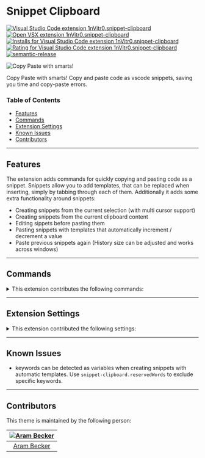# Snippet Clipboard

[![Visual Studio Code extension 1nVitr0.snippet-clipboard](https://img.shields.io/visual-studio-marketplace/v/1nVitr0.snippet-clipboard?logo=visualstudiocode)](https://marketplace.visualstudio.com/items?itemName=1nVitr0.snippet-clipboard)
[![Open VSX extension 1nVitr0.snippet-clipboard](https://img.shields.io/open-vsx/v/1nVitr0/snippet-clipboard)](https://open-vsx.org/extension/1nVitr0/snippet-clipboard)
[![Installs for Visual Studio Code extension 1nVitr0.snippet-clipboard](https://img.shields.io/visual-studio-marketplace/i/1nVitr0.snippet-clipboard?logo=visualstudiocode)](https://marketplace.visualstudio.com/items?itemName=1nVitr0.snippet-clipboard)
[![Rating for Visual Studio Code extension 1nVitr0.snippet-clipboard](https://img.shields.io/visual-studio-marketplace/r/1nVitr0.snippet-clipboard?logo=visualstudiocode)](https://marketplace.visualstudio.com/items?itemName=1nVitr0.snippet-clipboard)
[![semantic-release](https://img.shields.io/badge/%20%20%F0%9F%93%A6%F0%9F%9A%80-semantic--release-e10079.svg)](https://github.com/semantic-release/semantic-release)

![Copy Paste with smarts!](https://raw.githubusercontent.com/1nVitr0/plugin-vscode-snippet-clipboard/main/resources/demo.gif)

Copy Paste with smarts! Copy and paste code as vscode snippets, saving you time and copy-paste errors.

### Table of Contents

- [Features](#features)
- [Commands](#commands)
- [Extension Settings](#extension-settings)
- [Known Issues](#known-issues)
- [Contributors](#contributors)

***

## Features

The extension adds commands for quickly copying and pasting code as a snippet. Snippets allow you to add templates, that can be replaced when inserting, simply by tabbing through each of them. Additionally it adds some extra functionality around snippets:

- Creating snippets from the current selection (with multi cursor support)
- Creating snippets from the current clipboard content
- Editing sippets before pasting them
- Pasting snippets with templates that automatically increment / decrement a value
- Paste previous snippets again (History size can be adjusted and works across windows)

***

## Commands

<details>
<summary>This extension contributes the following commands:</summary>

`Snippet Clipboard: Copy as snippet`: Copy the current selection to a snippet

`Snippet Clipboard: Copy and Edit as Snippet`: Copy the current selection to a snippet and open an editor

`Snippet Clipboard: Paste as Snippet`: Paste the current clipboard as a snippet

`Snippet Clipboard: Paste last Snippet`: Paste the last snippet again

`Snippet Clipboard: Paste a previous Snippet`: Select and paste a previous Snippet

`Snippet Clipboard: Edit last Snippet`: Edit the last snippet

`Snippet Clipboard: Edit Clipboard as Snippet`: Edit the current clipboard as a snippet

`Snippet Clipboard: Edit and Paste as Snippet`: Edit the current clipboard and paste as snippet

`Snippet Clipboard: Edit and Paste last snippet`: Edit the last snippet and paste it

`Snippet Clipboard: Edit and Paste a previous snippet`: Select, edit and paste a previous Snippet

`Snippet Clipboard: Convert Selection to Templates`: Convert the currently selected keyword(s) to a snippet template

`Snippet Clipboard: Clear Snippet Clipboard`: Clear the snippet history

`Snippet Clipboard: Reset Clipboard Index`: Reset the incrementing counter for the current clipboard

</details>

***

## Extension Settings

<details>
<summary>This extension contributed the following settings:</summary>


`snippet-clipboard.queryForTemplates`: Query for templates when creating snippets

`snippet-clipboard.queryTemplatesChecked`: Check all templates by default when querying

`snippet-clipboard.alwaysEditTemplates`: Always edit templates when creating snippets

`snippet-clipboard.keepPlaceholders`: Keep original as placeholders when creating templates

`snippet-clipboard.appendToExistingTemplates`: Append to existing templates when creating snippets

`snippet-clipboard.reservedWords`: Reserved words that do not create variable templates

`snippet-clipboard.autoTemplate`: List of types to automatically convert to templates when creating snippets

</details>

***

## Known Issues

- keywords can be detected as variables when creating snippets with automatic templates. Use `snippet-clipboard.reservedWords` to exclude specific keywords.

***

## Contributors

This theme is maintained by the following person:

[![Aram Becker](https://avatars.githubusercontent.com/u/15647636?v=4&s=72)](https://github.com/1nVitr0) |
:---: |
[Aram Becker](https://github.com/1nVitr0) |
